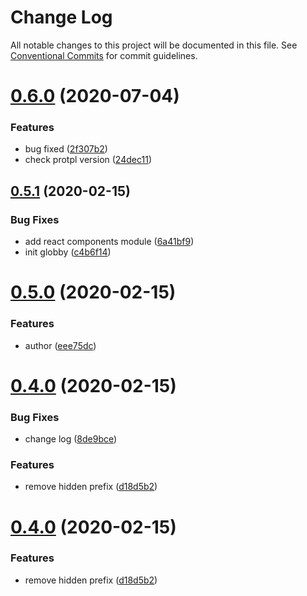 # Change Log

All notable changes to this project will be documented in this file.
See [Conventional Commits](https://conventionalcommits.org) for commit guidelines.

# [0.6.0](https://github.com/echosoar/protpl/compare/v0.5.1...v0.6.0) (2020-07-04)


### Features

* bug fixed ([2f307b2](https://github.com/echosoar/protpl/commit/2f307b26c8c8283a25b99e05941194f85e94266c))
* check protpl version ([24dec11](https://github.com/echosoar/protpl/commit/24dec11ec16add98a1630563654742daa2ce7d91))





## [0.5.1](https://github.com/echosoar/protpl/compare/v0.5.0...v0.5.1) (2020-02-15)


### Bug Fixes

* add react components module ([6a41bf9](https://github.com/echosoar/protpl/commit/6a41bf95c3e3d1554f17e469927ac8ad5a7abab4))
* init globby ([c4b6f14](https://github.com/echosoar/protpl/commit/c4b6f14969874d1c9098ac8114a716581d1a62ad))





# [0.5.0](https://github.com/echosoar/protpl/compare/v0.4.0...v0.5.0) (2020-02-15)


### Features

* author ([eee75dc](https://github.com/echosoar/protpl/commit/eee75dc1eaa37fb6ffc63516b0ab47a321a957ff))





# [0.4.0](https://github.com/echosoar/protpl/compare/v0.3.2...v0.4.0) (2020-02-15)


### Bug Fixes

* change log ([8de9bce](https://github.com/echosoar/protpl/commit/8de9bcedc9a26783161f7c83b0009a6dca260b70))


### Features

* remove hidden prefix ([d18d5b2](https://github.com/echosoar/protpl/commit/d18d5b293d2fd9a351e590ce6f0809f95e05c206))





# [0.4.0](https://github.com/echosoar/protpl/compare/v0.3.2...v0.4.0) (2020-02-15)


### Features

* remove hidden prefix ([d18d5b2](https://github.com/echosoar/protpl/commit/d18d5b293d2fd9a351e590ce6f0809f95e05c206))
